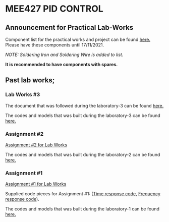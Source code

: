 # MEE427 PID CONTROL

## Announcement for Practical Lab-Works

Component list for the practical works and project can be found [here.](https://github.com/mee427/mee427.github.io/blob/master/Part%20List.pdf) Please have these components until 17/11/2021.

_NOTE: Soldering Iron and Soldering Wire is added to list._

**It is recommended to have components with spares.**

## Past lab works;

### Lab Works #3

The document that was followed during the laboratory-3 can be found [here.](https://github.com/mee427/mee427.github.io/blob/master/week3.pdf)

The codes and models that was built during the laboratory-3 can be found [here.](https://github.com/mee427/mee427.github.io/tree/master/Codes%20and%20Models%20for%20Assignment%203)

### Assignment #2

[Assignment #2 for Lab Works](https://github.com/mee427/mee427.github.io/blob/master/MEE427_Assignment2.pdf)

The codes and models that was built during the laboratory-2 can be found [here.](https://github.com/mee427/mee427.github.io/tree/master/Codes%20and%20Models%20for%20Assignment%202)

### Assignment #1

[Assignment #1 for Lab Works](https://github.com/mee427/mee427.github.io/blob/master/MEE427_Assignment1.pdf)

Supplied code pieces for Assignment #1: ([Time response code](https://github.com/mee427/mee427.github.io/blob/master/feedbackSystem.py), [Frequency response code](https://github.com/mee427/mee427.github.io/blob/master/bodeDiagram.py)).

The codes and models that was built during the laboratory-1 can be found [here.](https://github.com/mee427/mee427.github.io/tree/master/Codes%20and%20Models%20for%20Assignment%201)
